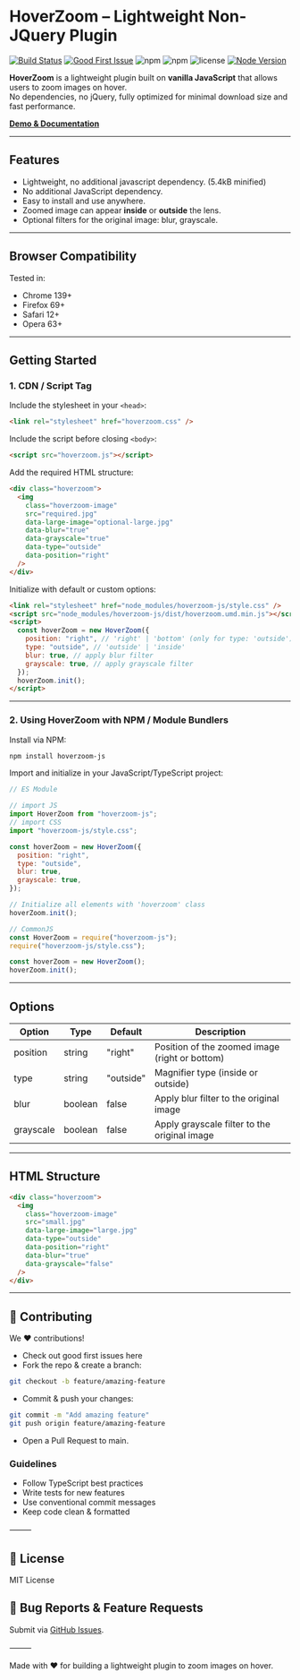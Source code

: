 # HoverZoom – Lightweight Non-JQuery Plugin

[![Build Status](https://img.shields.io/github/actions/workflow/status/taufiqelrahman/hoverzoom-js/deploy-vercel.yml?branch=master)](https://github.com/taufiqelrahman/hoverzoom-js/actions)
[![Good First Issue](https://img.shields.io/badge/good%20first%20issue-friendly-brightgreen)](https://github.com/taufiqelrahman/hoverzoom-js/issues?q=is%3Aissue+is%3Aopen+label%3A%22good+first+issue%22)
![npm](https://img.shields.io/npm/v/hoverzoom-js)
![npm](https://img.shields.io/npm/dt/hoverzoom-js)
![license](https://img.shields.io/npm/l/hoverzoom-js)
[![Node Version](https://img.shields.io/badge/node-22.x-brightgreen)](https://nodejs.org/)

**HoverZoom** is a lightweight plugin built on **vanilla JavaScript** that allows users to zoom images on hover.  
No dependencies, no jQuery, fully optimized for minimal download size and fast performance.

[**Demo & Documentation**](https://hoverzoom-js.vercel.app)

---

## Features

- Lightweight, no additional javascript dependency. (5.4kB minified)
- No additional JavaScript dependency.
- Easy to install and use anywhere.
- Zoomed image can appear **inside** or **outside** the lens.
- Optional filters for the original image: blur, grayscale.

---

## Browser Compatibility

Tested in:

- Chrome 139+
- Firefox 69+
- Safari 12+
- Opera 63+

---

## Getting Started

### 1. CDN / Script Tag

Include the stylesheet in your `<head>`:

```html
<link rel="stylesheet" href="hoverzoom.css" />
```

Include the script before closing `<body>`:

```html
<script src="hoverzoom.js"></script>
```

Add the required HTML structure:

```html
<div class="hoverzoom">
  <img
    class="hoverzoom-image"
    src="required.jpg"
    data-large-image="optional-large.jpg"
    data-blur="true"
    data-grayscale="true"
    data-type="outside"
    data-position="right"
  />
</div>
```

Initialize with default or custom options:

```html
<link rel="stylesheet" href="node_modules/hoverzoom-js/style.css" />
<script src="node_modules/hoverzoom-js/dist/hoverzoom.umd.min.js"></script>
<script>
  const hoverZoom = new HoverZoom({
    position: "right", // 'right' | 'bottom' (only for type: 'outside')
    type: "outside", // 'outside' | 'inside'
    blur: true, // apply blur filter
    grayscale: true, // apply grayscale filter
  });
  hoverZoom.init();
</script>
```

---

### 2. Using HoverZoom with NPM / Module Bundlers

Install via NPM:

```bash
npm install hoverzoom-js
```

Import and initialize in your JavaScript/TypeScript project:

```js
// ES Module

// import JS
import HoverZoom from "hoverzoom-js";
// import CSS
import "hoverzoom-js/style.css";

const hoverZoom = new HoverZoom({
  position: "right",
  type: "outside",
  blur: true,
  grayscale: true,
});

// Initialize all elements with 'hoverzoom' class
hoverZoom.init();

// CommonJS
const HoverZoom = require("hoverzoom-js");
require("hoverzoom-js/style.css");

const hoverZoom = new HoverZoom();
hoverZoom.init();
```

---

## Options

| Option    | Type    | Default   | Description                                    |
| --------- | ------- | --------- | ---------------------------------------------- |
| position  | string  | "right"   | Position of the zoomed image (right or bottom) |
| type      | string  | "outside" | Magnifier type (inside or outside)             |
| blur      | boolean | false     | Apply blur filter to the original image        |
| grayscale | boolean | false     | Apply grayscale filter to the original image   |

---

## HTML Structure

```html
<div class="hoverzoom">
  <img
    class="hoverzoom-image"
    src="small.jpg"
    data-large-image="large.jpg"
    data-type="outside"
    data-position="right"
    data-blur="true"
    data-grayscale="false"
  />
</div>
```

---

## 🤝 Contributing

We ❤️ contributions!

- Check out good first issues here
- Fork the repo & create a branch:

```bash
git checkout -b feature/amazing-feature
```

- Commit & push your changes:

```bash
git commit -m "Add amazing feature"
git push origin feature/amazing-feature
```

- Open a Pull Request to main.

### Guidelines

- Follow TypeScript best practices
- Write tests for new features
- Use conventional commit messages
- Keep code clean & formatted

⸻

## 📄 License

MIT License

## 🐛 Bug Reports & Feature Requests

Submit via [GitHub Issues](https://github.com/taufiqelrahman/hoverzoom-js/issues).

⸻

Made with ❤️ for building a lightweight plugin to zoom images on hover.
